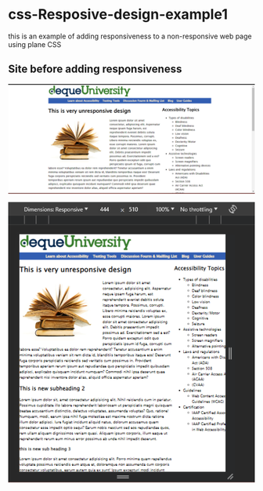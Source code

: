 # css-Resposive-design-example1
this is an example of adding responsiveness to a non-responsive web page using plane CSS
## Site before adding responsiveness

![Alt text](image.png)

![Alt text](image-1.png)
